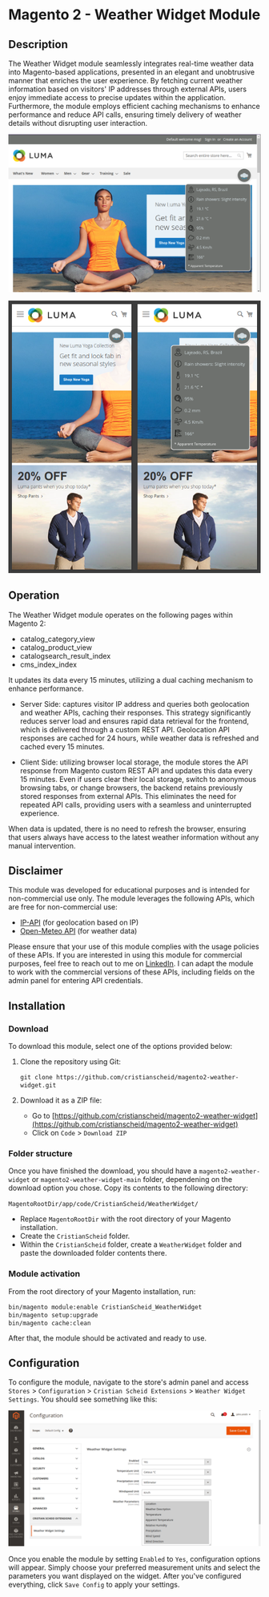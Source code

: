 # Magento 2 - Weather Widget Module

## Description

The Weather Widget module seamlessly integrates real-time weather data into Magento-based applications, presented in an elegant and unobtrusive manner that enriches the user experience. By fetching current weather information based on visitors' IP addresses through external APIs, users enjoy immediate access to precise updates within the application. Furthermore, the module employs efficient caching mechanisms to enhance performance and reduce API calls, ensuring timely delivery of weather details without disrupting user interaction.

![desktop](.github/desktop.png)

![mobile](.github/mobile.png)

## Operation

The Weather Widget module operates on the following pages within Magento 2:

- catalog_category_view
- catalog_product_view
- catalogsearch_result_index
- cms_index_index

It updates its data every 15 minutes, utilizing a dual caching mechanism to enhance performance.

- Server Side: captures visitor IP address and queries both geolocation and weather APIs, caching their responses. This strategy significantly reduces server load and ensures rapid data retrieval for the frontend, which is delivered through a custom REST API. Geolocation API responses are cached for 24 hours, while weather data is refreshed and cached every 15 minutes.

- Client Side: utilizing browser local storage, the module stores the API response from Magento custom REST API and updates this data every 15 minutes. Even if users clear their local storage, switch to anonymous browsing tabs, or change browsers, the backend retains previously stored responses from external APIs. This eliminates the need for repeated API calls, providing users with a seamless and uninterrupted experience.

When data is updated, there is no need to refresh the browser, ensuring that users always have access to the latest weather information without any manual intervention.

## Disclaimer

This module was developed for educational purposes and is intended for non-commercial use only. The module leverages the following APIs, which are free for non-commercial use:

- [IP-API](https://ip-api.com/docs/) (for geolocation based on IP)
- [Open-Meteo API](https://open-meteo.com/en/docs) (for weather data)

Please ensure that your use of this module complies with the usage policies of these APIs. If you are interested in using this module for commercial purposes, feel free to reach out to me on [LinkedIn](https://www.linkedin.com/in/cristian-scheid/). I can adapt the module to work with the commercial versions of these APIs, including fields on the admin panel for entering API credentials.

## Installation

### Download

To download this module, select one of the options provided below:

1. Clone the repository using Git:
    ```
    git clone https://github.com/cristianscheid/magento2-weather-widget.git
    ```

2. Download it as a ZIP file:
    - Go to [https://github.com/cristianscheid/magento2-weather-widget](https://github.com/cristianscheid/magento2-weather-widget)
    - Click on `Code` > `Download ZIP`

### Folder structure

Once you have finished the download, you should have a `magento2-weather-widget` or `magento2-weather-widget-main` folder, dependening on the download option you chose. Copy its contents to the following directory:

`MagentoRootDir/app/code/CristianScheid/WeatherWidget/`

- Replace `MagentoRootDir` with the root directory of your Magento installation.
- Create the `CristianScheid` folder.
- Within the `CristianScheid` folder, create a `WeatherWidget` folder and paste the downloaded folder contents there.

### Module activation

From the root directory of your Magento installation, run:

    bin/magento module:enable CristianScheid_WeatherWidget
    bin/magento setup:upgrade
    bin/magento cache:clean

After that, the module should be activated and ready to use.

## Configuration

To configure the module, navigate to the store's admin panel and access `Stores` > `Configuration` > `Cristian Scheid Extensions` > `Weather Widget Settings`. You should see something like this:

![config](.github/config.png)

Once you enable the module by setting `Enabled` to `Yes`, configuration options will appear. Simply choose your preferred measurement units and select the parameters you want displayed on the widget. After you've configured everything, click `Save Config` to apply your settings.